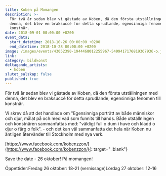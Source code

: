 ```yaml
---
title: Koben på Momangen
description: >-
  För två år sedan blev vi gästade av Koben, då den första utställningen med
  denna, det blev en braksuccé för detta sprudlande, egensinniga fenomen till
  konstnär.
date: 2018-09-01 00:00:00 +0200
event_data:
  start_datetime: 2018-10-26 00:00:00 +0200
  end_datetime: 2018-10-28 00:00:00 +0200
image: /images/events/43052390-1944468012255967-5499417176819367936-o.jpg
link:
category: bildkonst
deltagande_artists:
  - koben
slutet_salskap: false
published: true
---
```


För tv&aring; &aring;r sedan blev vi g&auml;stade av Koben, d&aring; den första utst&auml;llningen med denna, det blev en braksucc&eacute; för detta sprudlande, egensinniga fenomen till konstn&auml;r.

Vi skrev d&aring; att det handlade om "Egensinniga portr&auml;tt av b&aring;de m&auml;nniskor och djur, m&aring;lat p&aring; och med vad som funnits till hands. B&aring;de utst&auml;llningen och konstn&auml;ren sammanfattas med: "v&auml;ldigt full o dum i huve och kladd o djur o f&auml;rg o folk". - och det kan v&auml;l sammanfatta det hela n&auml;r Koben nu &auml;ntligen &aring;terv&auml;nder till Stockholm med nya verk.

[https://www.facebook.com/kobenzzon/](https://www.facebook.com/kobenzzon/){: target="_blank"}

Save the date - 26 oktober\! P&aring; momangen\!

Öppettider:Fredag 26 oktober: 18-21 (vernissage)Lördag 27 oktober: 12-16